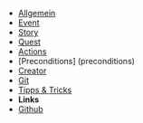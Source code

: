   - [Allgemein](/)
- [Event](event)
- [Story](story)
- [Quest](quest)
- [Actions](actions)
- [Preconditions] (preconditions)
- [Creator](creator)
- [Git](git)
- [Tipps & Tricks](tips)
- **Links**
- [Github](https://github.com/3exiteers/3exiteers-framework)
